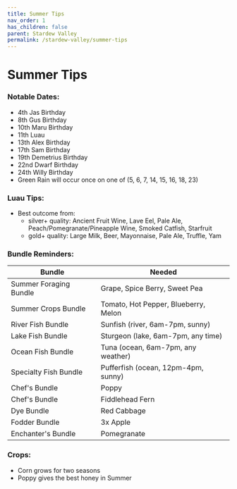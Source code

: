 ```yaml
---
title: Summer Tips
nav_order: 1
has_children: false
parent: Stardew Valley
permalink: /stardew-valley/summer-tips
---
```

# Summer Tips

### Notable Dates:
- 4th Jas Birthday
- 8th Gus Birthday
- 10th Maru Birthday
- 11th Luau
- 13th Alex Birthday
- 17th Sam Birthday
- 19th Demetrius Birthday
- 22nd Dwarf Birthday
- 24th Willy Birthday
- Green Rain will occur once on one of (5, 6, 7, 14, 15, 16, 18, 23)

### Luau Tips:
- Best outcome from:
    - silver+ quality: Ancient Fruit Wine, Lave Eel, Pale Ale, Peach/Pomegranate/Pineapple Wine, Smoked Catfish, Starfruit
    - gold+ quality: Large Milk, Beer, Mayonnaise, Pale Ale, Truffle, Yam

### Bundle Reminders:

| Bundle | Needed |
|-|-|
| Summer Foraging Bundle | Grape, Spice Berry, Sweet Pea |
| Summer Crops Bundle | Tomato, Hot Pepper, Blueberry, Melon |
| River Fish Bundle | Sunfish (river, 6am-7pm, sunny) |
| Lake Fish Bundle | Sturgeon (lake, 6am-7pm, any time) |
| Ocean Fish Bundle | Tuna (ocean, 6am-7pm, any weather) |
| Specialty Fish Bundle | Pufferfish (ocean, 12pm-4pm, sunny) |
| Chef's Bundle | Poppy |
| Chef's Bundle | Fiddlehead Fern |
| Dye Bundle | Red Cabbage |
| Fodder Bundle | 3x Apple |
| Enchanter's Bundle | Pomegranate |

### Crops:
- Corn grows for two seasons
- Poppy gives the best honey in Summer